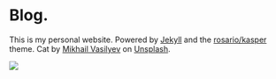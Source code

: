 # Blog.

This is my personal website. Powered by [Jekyll](https://jekyllrb.com/) and the [rosario/kasper](https://github.com/rosario/kasper) theme. Cat by [Mikhail Vasilyev](https://unsplash.com/@miklevasilyev?utm_source=unsplash&utm_medium=referral&utm_content=creditCopyText) on [Unsplash](https://unsplash.com/s/photos/cat?utm_source=unsplash&utm_medium=referral&utm_content=creditCopyText).

<a href="https://simpleanalytics.com/mayantmukul.me?utm_source=mayantmukul.me&utm_content=badge" referrerpolicy="origin" target="_blank"><img src="https://simpleanalyticsbadge.com/mayantmukul.me?mode=dark" loading="lazy" referrerpolicy="no-referrer" crossorigin="anonymous" /></a>
